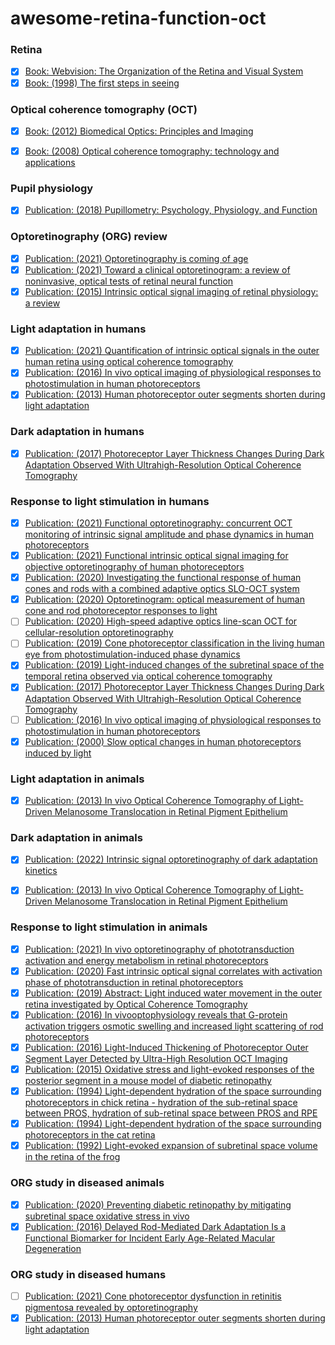 # awesome-retina-function-oct

### Retina
- [X] [Book: Webvision: The Organization of the Retina and Visual System](https://www.ncbi.nlm.nih.gov/books/NBK11530/pdf/Bookshelf_NBK11530.pdf)
- [X] [Book: (1998) The first steps in seeing](https://www.amazon.com/First-Steps-Seeing-R-Rodieck/dp/0878937579)

### Optical coherence tomography (OCT)
- [X] [Book: (2012) Biomedical Optics: Principles and Imaging](https://www.amazon.com/Biomedical-Optics-Principles-Lihong-Wang/dp/0470177004)
- [X] [Book: (2008) Optical coherence tomography: technology and applications](https://link.springer.com/book/10.1007/978-3-540-77550-8)


### Pupil physiology
- [X] [Publication: (2018) Pupillometry: Psychology, Physiology, and Function](https://www.journalofcognition.org/articles/10.5334/joc.18/)

### Optoretinography (ORG) review
- [X] [Publication: (2021) Optoretinography is coming of age](https://www.pnas.org/doi/10.1073/pnas.2119737118)
- [X] [Publication: (2021) Toward a clinical optoretinogram: a review of noninvasive, optical tests of retinal neural function](https://pubmed.ncbi.nlm.nih.gov/34532407/)
- [X] [Publication: (2015) Intrinsic optical signal imaging of retinal physiology: a review](https://pubmed.ncbi.nlm.nih.gov/26405819/)

### Light adaptation in humans
- [X] [Publication: (2021) Quantification of intrinsic optical signals in the outer human retina using optical coherence tomography](https://nyaspubs.onlinelibrary.wiley.com/doi/epdf/10.1111/nyas.14721)
- [X] [Publication: (2016) In vivo optical imaging of physiological responses to photostimulation in human photoreceptors](https://www.pnas.org/doi/10.1073/pnas.1606428113)
- [X] [Publication: (2013) Human photoreceptor outer segments shorten during light adaptation](https://pubmed.ncbi.nlm.nih.gov/23633665/)

### Dark adaptation in humans
- [X] [Publication: (2017) Photoreceptor Layer Thickness Changes During Dark Adaptation Observed With Ultrahigh-Resolution Optical Coherence Tomography](https://iovs.arvojournals.org/article.aspx?articleid=2654080)

### Response to light stimulation in humans
- [X] [Publication: (2021) Functional optoretinography: concurrent OCT monitoring of intrinsic signal amplitude and phase dynamics in human photoreceptors](https://opg.optica.org/boe/fulltext.cfm?uri=boe-12-5-2661&id=450016)
- [X] [Publication: (2021) Functional intrinsic optical signal imaging for objective optoretinography of human photoreceptors](https://journals.sagepub.com/doi/10.1177/1535370220978898)
- [X] [Publication: (2020) Investigating the functional response of human cones and rods with a
combined adaptive optics SLO-OCT system](https://www.spiedigitallibrary.org/conference-proceedings-of-spie/11218/1121813/Investigating-the-functional-response-of-human-cones-and-rods-with/10.1117/12.2544462.full?SSO=1)
- [X] [Publication: (2020) Optoretinogram: optical measurement of human cone and rod photoreceptor responses to light](https://opg.optica.org/ol/fulltext.cfm?uri=ol-45-17-4658&id=434516)
- [ ] [Publication: (2020) High-speed adaptive optics line-scan OCT for cellular-resolution optoretinography](https://opg.optica.org/boe/fulltext.cfm?uri=boe-11-9-5274&id=437592)
- [ ] [Publication: (2019) Cone photoreceptor classification in the living human eye from photostimulation-induced phase dynamics](https://www.pnas.org/doi/10.1073/pnas.1816360116) 
- [X] [Publication: (2019) Light-induced changes of the subretinal space of the temporal retina observed via optical coherence tomography](https://www.nature.com/articles/s41598-019-50057-8)
- [X] [Publication: (2017) Photoreceptor Layer Thickness Changes During Dark Adaptation Observed With Ultrahigh-Resolution Optical Coherence Tomography](https://pubmed.ncbi.nlm.nih.gov/28898357/)
- [ ] [Publication: (2016) In vivo optical imaging of physiological responses to photostimulation in human photoreceptors](https://www.pnas.org/doi/10.1073/pnas.1606428113)
- [X] [Publication: (2000) Slow optical changes in human photoreceptors induced by light](https://pubmed.ncbi.nlm.nih.gov/10634632/)

### Light adaptation in animals
- [X] [Publication: (2013) In vivo Optical Coherence Tomography of Light-Driven Melanosome Translocation in Retinal Pigment Epithelium](https://www.nature.com/articles/srep02644) 

### Dark adaptation in animals
- [X] [Publication: (2022) Intrinsic signal optoretinography of dark adaptation kinetics](https://pubmed.ncbi.nlm.nih.gov/35169239/)
- [X] [Publication: (2013) In vivo Optical Coherence Tomography of Light-Driven Melanosome Translocation in Retinal Pigment Epithelium](https://www.nature.com/articles/srep02644) 


### Response to light stimulation in animals
- [X] [Publication: (2021) In vivo optoretinography of phototransduction activation and energy metabolism in retinal photoreceptors](https://onlinelibrary.wiley.com/doi/full/10.1002/jbio.202000462)
- [X] [Publication: (2020) Fast intrinsic optical signal correlates with activation phase of phototransduction in retinal photoreceptors](https://journals.sagepub.com/doi/10.1177/1535370220935406)
- [X] [Publication: (2019) Abstract: Light induced water movement in the outer retina investigated by Optical Coherence Tomography](https://iovs.arvojournals.org/article.aspx?articleid=2746842)
- [X] [Publication: (2016) In vivooptophysiology reveals that G-protein activation triggers osmotic swelling and increased light scattering of rod photoreceptors](https://europepmc.org/backend/ptpmcrender.fcgi?accid=PMC5389324&blobtype=pdf)
- [X] [Publication: (2016) Light-Induced Thickening of Photoreceptor Outer Segment Layer Detected by Ultra-High Resolution OCT Imaging](https://www.ncbi.nlm.nih.gov/pmc/articles/PMC4968769/)
- [X] [Publication: (2015) Oxidative stress and light-evoked responses of the posterior segment in a mouse model of diabetic retinopathy](https://pubmed.ncbi.nlm.nih.gov/25574049/)
- [X] [Publication: (1994) Light-dependent hydration of the space surrounding photoreceptors in chick retina -  hydration of the sub-retinal space between PROS, hydration of sub-retinal space between PROS and RPE](https://pubmed.ncbi.nlm.nih.gov/8188464/)
- [X] [Publication: (1994) Light-dependent hydration of the space surrounding photoreceptors in the cat retina](https://pubmed.ncbi.nlm.nih.gov/7918224/)
- [X] [Publication: (1992) Light-evoked expansion of subretinal space volume in the retina of the frog](https://pubmed.ncbi.nlm.nih.gov/1331360/)

### ORG study in diseased animals
- [X] [Publication: (2020) Preventing diabetic retinopathy by mitigating subretinal space oxidative stress in vivo](https://www.ncbi.nlm.nih.gov/pmc/articles/PMC7310384/)
- [X] [Publication: (2016) Delayed Rod-Mediated Dark Adaptation Is a Functional Biomarker for Incident Early Age-Related Macular Degeneration](https://www.ncbi.nlm.nih.gov/pmc/articles/PMC4724453/)

### ORG study in diseased humans
- [ ] [Publication: (2021) Cone photoreceptor dysfunction in retinitis pigmentosa revealed by optoretinography](https://www.pnas.org/doi/10.1073/pnas.2107444118)
- [X] [Publication: (2013) Human photoreceptor outer segments shorten during light adaptation](https://pubmed.ncbi.nlm.nih.gov/23633665/)
